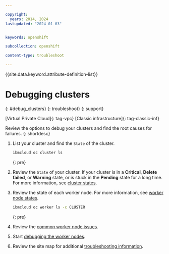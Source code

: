 ```yaml
---

copyright: 
  years: 2014, 2024
lastupdated: "2024-01-03"


keywords: openshift

subcollection: openshift

content-type: troubleshoot

---
```


{{site.data.keyword.attribute-definition-list}}





# Debugging clusters
{: #debug_clusters}
{: troubleshoot}
{: support}

[Virtual Private Cloud]{: tag-vpc} [Classic infrastructure]{: tag-classic-inf}

Review the options to debug your clusters and find the root causes for failures.
{: shortdesc}

1. List your cluster and find the `State` of the cluster.

    ```sh
    ibmcloud oc cluster ls
    ```
    {: pre}

1. Review the `State` of your cluster. If your cluster is in a **Critical**, **Delete failed**, or **Warning** state, or is stuck in the **Pending** state for a long time. For more information, see [cluster states](/docs/openshift?topic=openshift-cluster-states-reference). 

1. Review the state of each worker node. For more information, see [worker node states](/docs/openshift?topic=openshift-worker-node-state-reference).
    ```sh
    ibmcloud oc worker ls -c CLUSTER
    ```
    {: pre}

1. Review the [common worker node issues](/docs/openshift?topic=openshift-common_worker_nodes_issues). 

1. Start [debugging the worker nodes](/docs/openshift?topic=openshift-debug_worker_nodes).

1. Review the site map for additional [troubleshooting information](/docs/openshift?topic=openshift-sitemap#sitemap_troubleshooting).






